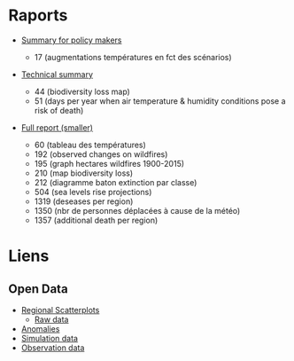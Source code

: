 # Raports

- [Summary for policy makers](https://report.ipcc.ch/ar6wg2/pdf/IPCC_AR6_WGII_SummaryForPolicymakers.pdf)
	- 17 (augmentations températures en fct des scénarios)
- [Technical summary](https://report.ipcc.ch/ar6wg2/pdf/IPCC_AR6_WGII_FinalDraft_TechnicalSummary.pdf)
	- 44 (biodiversity loss map)
	- 51 (days per year when air temperature & humidity conditions pose a risk of death)

- [Full report (smaller)](https://report.ipcc.ch/ar6wg2/pdf/IPCC_AR6_WGII_FinalDraft_FullReport_small.pdf)
	- 60 (tableau des températures)
	- 192 (observed changes on wildfires)
	- 195 (graph hectares wildfires 1900-2015)
	- 210 (map biodiversity loss)
	- 212 (diagramme baton extinction par classe)
	- 504 (sea levels rise projections)
	- 1319 (deseases per region)
	- 1350 (nbr de personnes déplacées à cause de la météo)
	- 1357 (additional death per region)

# Liens

## Open Data

- [Regional Scatterplots](https://www.ipcc-data.org/syn/tar_scatter/index.html)
	- [Raw data](https://www.ipcc-data.org/data/scatter_plots/plotpoints3.txt)
- [Anomalies](https://www.ipcc-data.org/data/ar4_multimodel_globalmean_tas.txt)
- [Simulation data](https://www.ipcc-data.org/sim/index.html)
- [Observation data](https://www.ipcc-data.org/observ/index.html)

